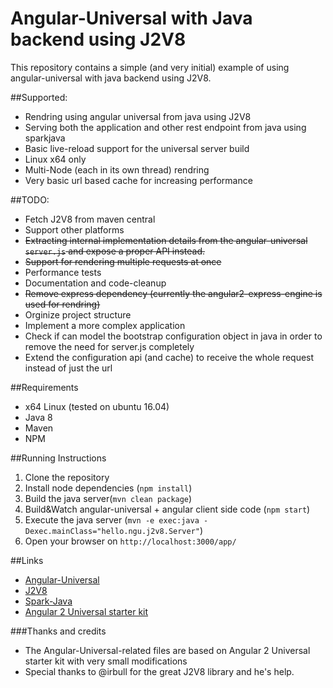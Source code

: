 # Angular-Universal with Java backend using J2V8
This repository contains a simple (and very initial) example of using angular-universal with java backend using J2V8.

##Supported:
- Rendring using angular universal from java using J2V8
- Serving both the application and other rest endpoint from java using sparkjava
- Basic live-reload support for the universal server build 
- Linux x64 only
- Multi-Node (each in its own thread) rendring
- Very basic url based cache for increasing performance 

##TODO:
- Fetch J2V8 from maven central
- Support other platforms
- ~~Extracting internal implementation details from the angular-universal `server.js` and expose a proper API instead.~~
- ~~Support for rendering multiple requests at once~~
- Performance tests 
- Documentation and code-cleanup
- ~~Remove express dependency (currently the angular2-express-engine is used for rendring)~~
- Orginize project structure
- Implement a more complex application
- Check if can model the bootstrap configuration object in java in order to remove the need for server.js completely 
- Extend the configuration api (and cache) to receive the whole request instead of just the url

##Requirements
- x64 Linux (tested on ubuntu 16.04)
- Java 8
- Maven
- NPM
 
##Running Instructions
1. Clone the repository
2. Install node dependencies (`npm install`)
3. Build the java server(`mvn clean package`)
4. Build&Watch angular-universal + angular client side code (`npm start`)
5. Execute the java server (`mvn -e exec:java -Dexec.mainClass="hello.ngu.j2v8.Server"`)
6. Open your browser on `http://localhost:3000/app/`

##Links
- [Angular-Universal](https://github.com/angular/universal)
- [J2V8](https://github.com/eclipsesource/J2V8)
- [Spark-Java](http://sparkjava.com/)
- [Angular 2 Universal starter kit](https://github.com/angular/universal-starter)

###Thanks and credits
- The Angular-Universal-related files are based on Angular 2 Universal starter kit with very small modifications
- Special thanks to @irbull for the great J2V8 library and he's help.
